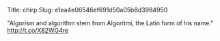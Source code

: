 Title: chirp
Slug: e1ea4e06546ef691d50a05b8d3984950

"Algorism and algorithm stem from Algoritmi, the Latin form of his name."
<a href="http://t.co/X82WG4re">http://t.co/X82WG4re</a>
